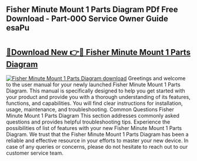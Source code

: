 ## Fisher Minute Mount 1 Parts Diagram PDf Free Download - Part-00O Service Owner Guide esaPu

# <h2><a href="http://dfqzmmb.blite.top/?on=Fisher+Minute+Mount+1+Parts+Diagram">🔗Download New 👉🔴 Fisher Minute Mount 1 Parts Diagram</a></h2>

[![Fisher Minute Mount 1 Parts Diagram download](https://i.imgur.com/lujVjoI.png)](http://dfqzmmb.blite.top/?on=Fisher+Minute+Mount+1+Parts+Diagram)
Greetings and welcome to the user manual for your newly launched Fisher Minute Mount 1 Parts Diagram. This manual is specifically designed to help you get started with your product and provide you with a thorough understanding of its features, functions, and capabilities. You will find clear instructions for installation, usage, maintenance, and troubleshooting. Common Questions Fisher Minute Mount 1 Parts Diagram This section addresses commonly asked questions and provides helpful troubleshooting tips. Experience the possibilities of list of features with your new Fisher Minute Mount 1 Parts Diagram. We trust that the Fisher Minute Mount 1 Parts Diagram has been a reliable and effective resource in your efforts to master your new device. In case of any queries or concerns, please do not hesitate to reach out to our customer service team.
